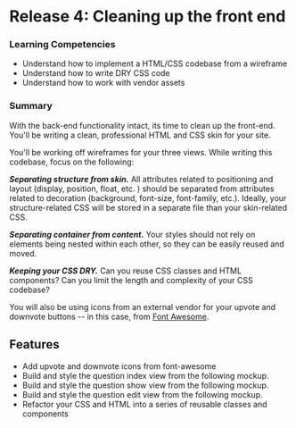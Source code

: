 # Release 4: Cleaning up the front end


### Learning Competencies

  - Understand how to implement a HTML/CSS codebase from a wireframe
  - Understand how to write DRY CSS code
  - Understand how to work with vendor assets

### Summary

  With the back-end functionality intact, its time to clean up the front-end. You'll be writing a clean, professional HTML and CSS skin for your site.

  You'll be working off wireframes for your three views. While writing this codebase, focus on the following:

  ***Separating structure from skin.*** All attributes related to positioning and layout (display, position, float, etc. ) should be separated from attributes related to decoration (background, font-size, font-family, etc.). Ideally, your structure-related CSS will be stored in a separate file than your skin-related CSS.

  ***Separating container from content.*** Your styles should not rely on elements being nested within each other, so they can be easily reused and moved.

  ***Keeping your CSS DRY.*** Can you reuse CSS classes and HTML components? Can you limit the length and complexity of your CSS codebase?

  You will also be using icons from an external vendor for your upvote and downvote buttons -- in this case, from [Font Awesome](http://fortawesome.github.io/Font-Awesome/).

## Features

  - Add upvote and downvote icons from font-awesome
  - Build and style the question index view from the following mockup.
  - Build and style the question show view from the following mockup.
  - Build and style the question edit view from the following mockup.
  - Refactor your CSS and HTML into a series of reusable classes and components


